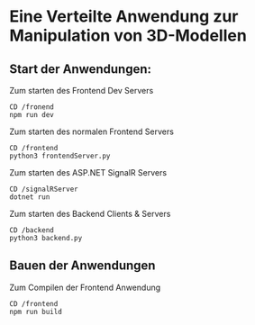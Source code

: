 # Eine Verteilte Anwendung zur Manipulation von 3D-Modellen

## Start der Anwendungen:

Zum starten des Frontend Dev Servers
```
CD /fronend
npm run dev
```

Zum starten des normalen Frontend Servers
```
CD /frontend
python3 frontendServer.py
```

Zum starten des ASP.NET SignalR Servers
```
CD /signalRServer
dotnet run
```

Zum starten des Backend Clients & Servers
```
CD /backend
python3 backend.py
```

## Bauen der Anwendungen

Zum Compilen der Frontend Anwendung
```
CD /frontend
npm run build
```
